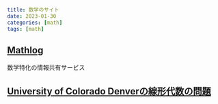 ```yaml
title: 数学のサイト
date: 2023-01-30
categories: [math]
tags: [math]
```

## [Mathlog](https://mathlog.info)

数学特化の情報共有サービス


## [University of Colorado Denverの線形代数の問題](https://clas.ucdenver.edu/mathematical-and-statistical-sciences/previous-linear-algebra-exams-and-solutions)


